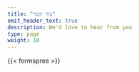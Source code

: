 ```yaml
---
title: "צור קשר"
omit_header_text: true
description: We'd love to hear from you
type: page
weight: 10
---
```



{{< formspree >}}
